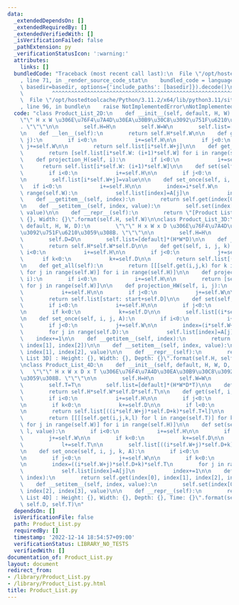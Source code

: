 ```yaml
---
data:
  _extendedDependsOn: []
  _extendedRequiredBy: []
  _extendedVerifiedWith: []
  _isVerificationFailed: false
  _pathExtension: py
  _verificationStatusIcon: ':warning:'
  attributes:
    links: []
  bundledCode: "Traceback (most recent call last):\n  File \"/opt/hostedtoolcache/Python/3.11.2/x64/lib/python3.11/site-packages/onlinejudge_verify/documentation/build.py\"\
    , line 71, in _render_source_code_stat\n    bundled_code = language.bundle(stat.path,\
    \ basedir=basedir, options={'include_paths': [basedir]}).decode()\n          \
    \         ^^^^^^^^^^^^^^^^^^^^^^^^^^^^^^^^^^^^^^^^^^^^^^^^^^^^^^^^^^^^^^^^^^^^^^^^^^^^^^^^^\n\
    \  File \"/opt/hostedtoolcache/Python/3.11.2/x64/lib/python3.11/site-packages/onlinejudge_verify/languages/python.py\"\
    , line 96, in bundle\n    raise NotImplementedError\nNotImplementedError\n"
  code: "class Product_List_2D:\n    def __init__(self, default, H, W):\n        \"\
    \"\" H x W \u306E\u76F4\u7A4D\u30EA\u30B9\u30C8\u3092\u751F\u6210\u3059\u308B\
    . \"\"\"\n\n        self.H=H\n        self.W=W\n        self.list=[default]*(H*W)\n\
    \n    def __len__(self):\n        return self.H*self.W\n\n    def get(self, i,\
    \ j):\n        if i<0:\n            i+=self.H\n\n        if j<0:\n           \
    \ j+=self.W\n\n        return self.list[i*self.W+j]\n\n    def get_all(self):\n\
    \        return [self.list[i*self.W: (i+1)*self.W] for i in range(self.H)]\n\n\
    \    def projection_H(self, i):\n        if i<0:\n            i+=self.H\n\n  \
    \      return self.list[i*self.W: (i+1)*self.W]\n\n    def set(self, i, j, value):\n\
    \        if i<0:\n            i+=self.H\n\n        if j<0:\n            j+=self.W\n\
    \n        self.list[i*self.W+j]=value\n\n    def set_once(self, i, A):\n     \
    \   if i<0:\n            i+=self.H\n\n        index=i*self.W\n        for j in\
    \ range(self.W):\n            self.list[index]=A[j]\n            index+=1\n\n\
    \    def __getitem__(self, index):\n        return self.get(index[0], index[1])\n\
    \n    def __setitem__(self, index, value):\n        self.set(index[0], index[1],\
    \ value)\n\n    def __repr__(self):\n        return \"[Product List 2D] : Height:\
    \ {}, Width: {}\".format(self.H, self.W)\n\nclass Product_List_3D:\n    def __init__(self,\
    \ default, H, W, D):\n        \"\"\" H x W x D \u306E\u76F4\u7A4D\u30EA\u30B9\u30C8\
    \u3092\u751F\u6210\u3059\u308B. \"\"\"\n\n        self.H=H\n        self.W=W\n\
    \        self.D=D\n        self.list=[default]*(H*W*D)\n\n    def __len__(self):\n\
    \        return self.H*self.W*self.D\n\n    def get(self, i, j, k):\n        if\
    \ i<0:\n            i+=self.H\n\n        if j<0:\n            j+=self.W\n\n  \
    \      if k<0:\n            k+=self.D\n\n        return self.list[(i*self.W+j)*self.D+k]\n\
    \n    def get_all(self):\n        return [[[self.get(i,j,k) for k in range(self.D)]\
    \ for j in range(self.W)] for i in range(self.H)]\n\n    def projection_H(self,\
    \ i):\n        if i<0:\n            i+=self.H\n\n        return [self.projection_HW(i,j)\
    \ for j in range(self.W)]\n\n    def projection_HW(self, i, j):\n        if i<0:\n\
    \            i+=self.H\n\n        if j<0:\n            j+=self.W\n\n        start=(i*self.W+j)*self.D\n\
    \        return self.list[start: start+self.D]\n\n    def set(self, i, j, k, value):\n\
    \        if i<0:\n            i+=self.H\n\n        if j<0:\n            j+=self.W\n\
    \n        if k<0:\n            k+=self.D\n\n        self.list[(i*self.W+j)*self.D+k]=value\n\
    \n    def set_once(self, i, j, A):\n        if i<0:\n            i+=self.H\n\n\
    \        if j<0:\n            j+=self.W\n\n        index=(i*self.W+j)*self.D\n\
    \        for j in range(self.D):\n            self.list[index]=A[j]\n        \
    \    index+=1\n\n    def __getitem__(self, index):\n        return self.get(index[0],\
    \ index[1], index[2])\n\n    def __setitem__(self, index, value):\n        self.set(index[0],\
    \ index[1], index[2], value)\n\n    def __repr__(self):\n        return \"[Product\
    \ List 3D] : Height: {}, Width: {}, Depth: {}\".format(self.H, self.W, self.D)\n\
    \nclass Product_List_4D:\n    def __init__(self, default, H, W, D, T):\n     \
    \   \"\"\" H x W x D x T \u306E\u76F4\u7A4D\u30EA\u30B9\u30C8\u3092\u751F\u6210\
    \u3059\u308B. \"\"\"\n\n        self.H=H\n        self.W=W\n        self.D=D\n\
    \        self.T=T\n        self.list=[default]*(H*W*D*T)\n\n    def __len__(self):\n\
    \        return self.H*self.W*self.D*self.T\n\n    def get(self, i, j, k, l):\n\
    \        if i<0:\n            i+=self.H\n\n        if j<0:\n            j+=self.W\n\
    \n        if k<0:\n            k+=self.D\n\n        if l<0:\n            l+=self.T\n\
    \n        return self.list[((i*self.W+j)*self.D+k)*self.T+l]\n\n    def get_all(self):\n\
    \        return [[[[self.get(i,j,k,l) for l in range(self.T)] for k in range(self.D)]\
    \ for j in range(self.W)] for i in range(self.H)]\n\n    def set(self, i, j, k,\
    \ l, value):\n        if i<0:\n            i+=self.H\n\n        if j<0:\n    \
    \        j+=self.W\n\n        if k<0:\n            k+=self.D\n\n        if l<0:\n\
    \            l+=self.T\n\n        self.list[((i*self.W+j)*self.D+k)*self.T+l]=value\n\
    \n    def set_once(self, i, j, k, A):\n        if i<0:\n            i+=self.H\n\
    \n        if j<0:\n            j+=self.W\n\n        if k<0:\n            k+=self.D\n\
    \n        index=((i*self.W+j)*self.D+k)*self.T\n        for j in range(self.T):\n\
    \            self.list[index]=A[j]\n            index+=1\n\n    def __getitem__(self,\
    \ index):\n        return self.get(index[0], index[1], index[2], index[3])\n\n\
    \    def __setitem__(self, index, value):\n        self.set(index[0], index[1],\
    \ index[2], index[3], value)\n\n    def __repr__(self):\n        return \"[Product\
    \ List 4D] : Height: {}, Width: {}, Depth: {}, Time: {}\".format(self.H, self.W,\
    \ self.D, self.T)\n"
  dependsOn: []
  isVerificationFile: false
  path: Product_List.py
  requiredBy: []
  timestamp: '2022-12-14 18:54:57+09:00'
  verificationStatus: LIBRARY_NO_TESTS
  verifiedWith: []
documentation_of: Product_List.py
layout: document
redirect_from:
- /library/Product_List.py
- /library/Product_List.py.html
title: Product_List.py
---
```

